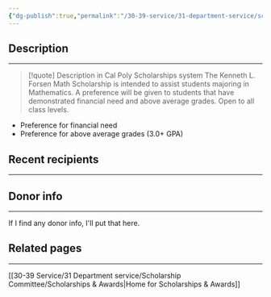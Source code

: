```yaml
---
{"dg-publish":true,"permalink":"/30-39-service/31-department-service/scholarship-committee/01-awards/kenneth-l-forsen-math-scholarship/","updated":"2025-05-07T07:09:10-07:00"}
---
```


## Description
---
> [!quote] Description in Cal Poly Scholarships system
> The Kenneth L. Forsen Math Scholarship is intended to assist students majoring in Mathematics. A preference will be given to students that have demonstrated financial need and above average grades. Open to all class levels.

- Preference for financial need
- Preference for above average grades (3.0+ GPA)

## Recent recipients
---


## Donor info
---
If I find any donor info, I'll put that here.


## Related pages
---

[[30-39 Service/31 Department service/Scholarship Committee/Scholarships & Awards\|Home for Scholarships & Awards]]